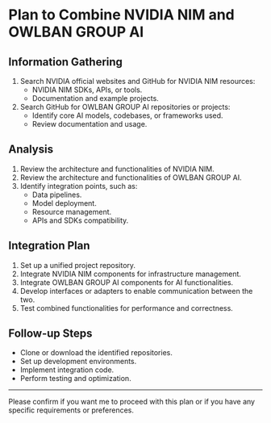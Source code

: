 # Plan to Combine NVIDIA NIM and OWLBAN GROUP AI

## Information Gathering

1. Search NVIDIA official websites and GitHub for NVIDIA NIM resources:
   - NVIDIA NIM SDKs, APIs, or tools.
   - Documentation and example projects.
2. Search GitHub for OWLBAN GROUP AI repositories or projects:
   - Identify core AI models, codebases, or frameworks used.
   - Review documentation and usage.

## Analysis

1. Review the architecture and functionalities of NVIDIA NIM.
2. Review the architecture and functionalities of OWLBAN GROUP AI.
3. Identify integration points, such as:
   - Data pipelines.
   - Model deployment.
   - Resource management.
   - APIs and SDKs compatibility.

## Integration Plan

1. Set up a unified project repository.
2. Integrate NVIDIA NIM components for infrastructure management.
3. Integrate OWLBAN GROUP AI components for AI functionalities.
4. Develop interfaces or adapters to enable communication between the two.
5. Test combined functionalities for performance and correctness.

## Follow-up Steps

- Clone or download the identified repositories.
- Set up development environments.
- Implement integration code.
- Perform testing and optimization.

---

Please confirm if you want me to proceed with this plan or if you have any specific requirements or preferences.
